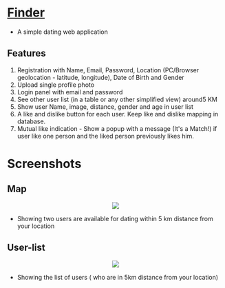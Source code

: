 # [Finder](https://rupaie.com/finder/login)
 - A simple dating web application

## Features
1. Registration with Name, Email, Password, Location (PC/Browser geolocation - latitude,
longitude), Date of Birth and Gender
2. Upload single profile photo
3. Login panel with email and password
4. See other user list (in a table or any other simplified view) around ​ 5 KM 
5. Show user Name, image, distance, gender and age in user list
6. A like and dislike button for each user. Keep like and dislike mapping in database.
7. Mutual like indication - Show a popup with a message (It's a Match!) if user like one person and
the liked person previously likes him.



# Screenshots
## Map 
<p align="center"><img src="https://rupaie.com/finder/other_readme_images/map.png"></p>

- Showing two users are available for dating within 5 km distance from your location


## User-list 
<p align="center"><img src="https://rupaie.com/finder/other_readme_images/userlist.png"></p>

- Showing the list of users ( who are in 5km distance from your location)

